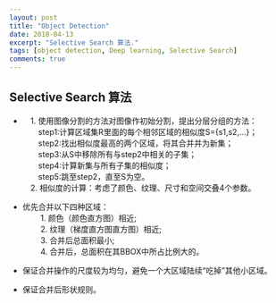 ```yaml
---
layout: post
title: "Object Detection"
date: 2018-04-13
excerpt: "Selective Search 算法."
tags: [object detection, Deep learning, Selective Search]
comments: true
---
```


## **Selective Search 算法**  

* &ensp;&ensp;1. 使用图像分割的方法对图像作初始分割，提出分层分组的方法：  
&ensp;&ensp;&ensp;&ensp;step1:计算区域集R里面的每个相邻区域的相似度S={s1,s2,...}；  
&ensp;&ensp;&ensp;&ensp;step2:找出相似度最高的两个区域，将其合并并为新集；  
&ensp;&ensp;&ensp;&ensp;step3:从S中移除所有与step2中相关的子集；  
&ensp;&ensp;&ensp;&ensp;step4:计算新集与所有子集的相似度；  
&ensp;&ensp;&ensp;&ensp;step5:跳至step2，直至S为空。  
&ensp;&ensp;2. 相似度的计算：考虑了颜色、纹理、尺寸和空间交叠4个参数。  


* 优先合并以下四种区域：  
&ensp;&ensp;&ensp;&ensp;  1. 颜色（颜色直方图）相近;   
&ensp;&ensp;&ensp;&ensp;  2. 纹理（梯度直方图直方图）相近;   
&ensp;&ensp;&ensp;&ensp;  3. 合并后总面积最小;    
&ensp;&ensp;&ensp;&ensp;  4. 合并后，总面积在其BBOX中所占比例大的。   


* 保证合并操作的尺度较为均匀，避免一个大区域陆续“吃掉”其他小区域。  


* 保证合并后形状规则。  

